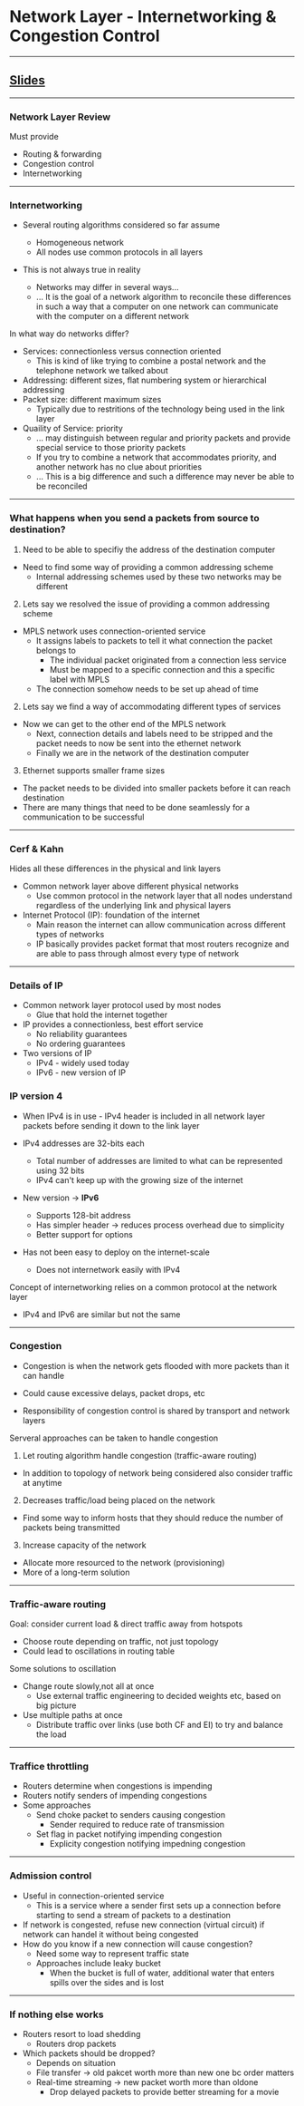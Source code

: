 # Network Layer - Internetworking & Congestion Control
---

## [Slides](https://redhawks-my.sharepoint.com/:p:/r/personal/bowermanjess_seattleu_edu/_layouts/15/Doc.aspx?sourcedoc=%7B40351912-11B8-4D9F-8405-C7CC84B2C8AD%7D&file=CPSC-3500-Computing-Systms-Monday-Week-9-Network-Layer-Internetworking-Confestion-Control.pptx&action=edit&mobileredirect=true)
---
  
### Network Layer Review
Must provide
- Routing & forwarding
- Congestion control
- Internetworking

---

### Internetworking
- Several routing algorithms considered so far assume 
  - Homogeneous network
  - All nodes use common protocols in all layers

- This is not always true in reality
  - Networks may differ in several ways...
  - ... It is the goal of a network algorithm to reconcile these differences in such a way that a computer on one network can communicate with the computer on a different network

In what way do networks differ?
- Services: connectionless versus connection oriented
  - This is kind of like trying to combine a postal network and the telephone network we talked about
- Addressing: different sizes, flat numbering system or hierarchical addressing
- Packet size: different maximum sizes
  - Typically due to restritions of the technology being used in the link layer
- Quaility of Service: priority
  - ... may distinguish between regular and priority packets and provide special service to those priority packets
  - If you try to combine a network that accommodates priority, and another network has no clue about priorities
  - ... This is a big difference and such a difference may never be able to be reconciled

---

### What happens when you send a packets from source to destination?
1. Need to be able to specifiy the address of the destination computer
  - Need to find some way of providing a common addressing scheme
    - Internal addressing schemes used by these two networks may be different

2. Lets say we resolved the issue of providing a common addressing scheme
  - MPLS network uses connection-oriented service
    - It assigns labels to packets to tell it what connection the packet belongs to
      - The individual packet originated from a connection less service
      - Must be mapped to a specific connection and this a specific label with MPLS
    - The connection somehow needs to be set up ahead of time

2. Lets say we find a way of accommodating different types of services
  - Now we can get to the other end of the MPLS network
    - Next, connection details and labels need to be stripped and the packet needs to now be sent into the ethernet network
    - Finally we are in the network of the destination computer

3. Ethernet supports smaller frame sizes
  - The packet needs to be divided into smaller packets before it can reach destination
  - There are many things that need to be done seamlessly for a communication to be successful

---

### Cerf & Kahn
Hides all these differences in the physical and link layers
- Common network layer above different physical networks
  - Use common protocol in the network layer that all nodes understand regardless of the underlying link and physical layers
- Internet Protocol (IP): foundation of the internet
  - Main reason the internet can allow communication across different types of networks
  - IP basically provides packet format that most routers recognize and are able to pass through almost every type of network

---

### Details of IP
- Common network layer protocol used by most nodes
  - Glue that hold the internet together
- IP provides a connectionless, best effort service
  - No reliability guarantees
  - No ordering guarantees
- Two versions of IP
  - IPv4 - widely used today
  - IPv6 - new version of IP

### IP version 4
- When IPv4 is in use - IPv4 header is included in all network layer packets before sending it down to the link layer

- IPv4 addresses are 32-bits each
  - Total number of addresses are limited to what can be represented using 32 bits
  - IPv4 can't keep up with the growing size of the internet

- New version -> **IPv6**
  - Supports 128-bit address
  - Has simpler header -> reduces process overhead due to simplicity
  - Better support for options
- Has not been easy to deploy on the internet-scale
  - Does not internetwork easily with IPv4

Concept of internetworking relies on a common protocol at the network layer
- IPv4 and IPv6 are similar but not the same

---

### Congestion
- Congestion is when the network gets flooded with more packets than it can handle
- Could cause excessive delays, packet drops, etc

- Responsibility of congestion control is shared by transport and network layers

Serveral approaches can be taken to handle congestion
1. Let routing algorithm handle congestion (traffic-aware routing)
  - In addition to topology of network being considered also consider traffic at anytime

2. Decreases traffic/load being placed on the network
  - Find some way to inform hosts that they should reduce the number of packets being transmitted

3. Increase capacity of the network
  - Allocate more resourced to the network (provisioning)
  - More of a long-term solution

---

### Traffic-aware routing
Goal: consider current load & direct traffic away from hotspots
- Choose route depending on traffic, not just topology
- Could lead to oscillations in routing table

Some solutions to oscillation
- Change route slowly,not all at once
  - Use external traffic engineering to decided weights etc, based on big picture
- Use multiple paths at once
  - Distribute traffic over links (use both CF and EI) to try and balance the load

---

### Traffice throttling
- Routers determine when congestions is impending
- Routers notify senders of impending congestions
- Some approaches
  - Send choke packet to senders causing congestion
    - Sender required to reduce rate of transmission
  - Set flag in packet notifying impending congestion
    - Explicity congestion notifying impedning congestion

---

### Admission control
- Useful in connection-oriented service
  - This is a service where a sender first sets up a connection before starting to send a stream of packets to a destination
- If network is congested, refuse new connection (virtual circuit) if network can handel it without being congested
- How do you know if a new connection will cause congestion?
  - Need some way to represent traffic state
  - Approaches include leaky bucket
    - When the bucket is full of water, additional water that enters spills over the sides and is lost

---

### If nothing else works
- Routers resort to load shedding
  - Routers drop packets
- Which packets should be dropped?
  - Depends on situation
  - File transfer -> old pakcet worth more than new one bc order matters
  - Real-time streaming -> new packet worth more than oldone
    - Drop delayed packets to provide better streaming for a movie
